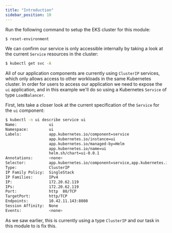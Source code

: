```yaml
---
title: "Introduction"
sidebar_position: 10
---
```


Run the following command to setup the EKS cluster for this module:

```bash timeout=300 wait=30
$ reset-environment 
```

We can confirm our service is only accessible internally by taking a look at the current `Service` resources in the cluster:

```bash
$ kubectl get svc -A
```

All of our application components are currently using `ClusterIP` services, which only allows access to other workloads in the same Kubernetes cluster. In order for users to access our application we need to expose the `ui` application, and in this example we'll do so using a Kubernetes `Service` of type `LoadBalancer`.

First, lets take a closer look at the current specification of the `Service` for the `ui` component:

```bash
$ kubectl -n ui describe service ui
Name:              ui
Namespace:         ui
Labels:            app.kubernetes.io/component=service
                   app.kubernetes.io/instance=ui
                   app.kubernetes.io/managed-by=Helm
                   app.kubernetes.io/name=ui
                   helm.sh/chart=ui-0.0.1
Annotations:       <none>
Selector:          app.kubernetes.io/component=service,app.kubernetes.io/instance=ui,app.kubernetes.io/name=ui
Type:              ClusterIP
IP Family Policy:  SingleStack
IP Families:       IPv4
IP:                172.20.62.119
IPs:               172.20.62.119
Port:              http  80/TCP
TargetPort:        http/TCP
Endpoints:         10.42.11.143:8080
Session Affinity:  None
Events:            <none>
```

As we saw earlier, this is currently using a type `ClusterIP` and our task in this module to is fix this.